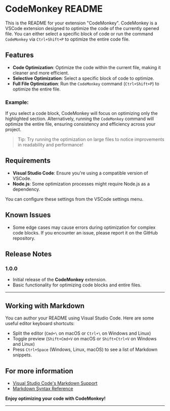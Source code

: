 
# CodeMonkey README

This is the README for your extension "CodeMonkey". CodeMonkey is a VSCode extension designed to optimize the code of the currently opened file. You can either select a specific block of code or run the command `CodeMonkey` via `Ctrl+Shift+P` to optimize the entire code file.

## Features

- **Code Optimization**: Optimize the code within the current file, making it cleaner and more efficient.
- **Selective Optimization**: Select a specific block of code to optimize.
- **Full File Optimization**: Run the `CodeMonkey` command (`Ctrl+Shift+P`) to optimize the entire file.

### Example:

If you select a code block, CodeMonkey will focus on optimizing only the highlighted section. Alternatively, running the `CodeMonkey` command will optimize the entire file, ensuring consistency and efficiency across your project.

> Tip: Try running the optimization on large files to notice improvements in readability and performance!

## Requirements

- **Visual Studio Code**: Ensure you're using a compatible version of VSCode.
- **Node.js**: Some optimization processes might require Node.js as a dependency.


You can configure these settings from the VSCode settings menu.

## Known Issues

- Some edge cases may cause errors during optimization for complex code blocks. If you encounter an issue, please report it on the GitHub repository.

## Release Notes

### 1.0.0

- Initial release of the **CodeMonkey** extension. 
- Basic functionality for optimizing code blocks and entire files.

---

## Working with Markdown

You can author your README using Visual Studio Code. Here are some useful editor keyboard shortcuts:

* Split the editor (`Cmd+\` on macOS or `Ctrl+\` on Windows and Linux)
* Toggle preview (`Shift+Cmd+V` on macOS or `Shift+Ctrl+V` on Windows and Linux)
* Press `Ctrl+Space` (Windows, Linux, macOS) to see a list of Markdown snippets.

## For more information

* [Visual Studio Code's Markdown Support](http://code.visualstudio.com/docs/languages/markdown)
* [Markdown Syntax Reference](https://help.github.com/articles/markdown-basics/)

**Enjoy optimizing your code with CodeMonkey!**

---

